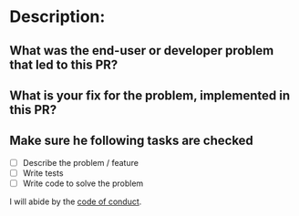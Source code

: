 # Description:

<!--
Thanks so much for the contribution!

To make reviewing this PR a bit easier, please fill out answers to the following questions.
-->

## What was the end-user or developer problem that led to this PR?

<!-- Write a clear and complete description of the problem -->

## What is your fix for the problem, implemented in this PR?

<!-- Explain the fix being implemented. Include any diagnosis you run to
determine the cause of the issue and your conclusions. If you considered other
alternatives, explain why you end up choosing the current implementation -->

## Make sure he following tasks are checked

- [ ] Describe the problem / feature
- [ ] Write tests
- [ ] Write code to solve the problem

I will abide by the [code of conduct](https://github.com/rubygems/rubygems/blob/master/CODE_OF_CONDUCT.md).
